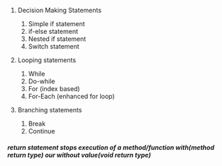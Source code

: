 1. Decision Making Statements  
    1. Simple if statement
    2. if-else statement
    3. Nested if statement
    4. Switch statement

2. Looping statements
    1. While
    2. Do-while
    3. For  (index based)
    4. For-Each (enhanced for loop)

3. Branching statements
    1. Break
    2. Continue
    
##### return statement stops execution of a method/function with(method return type) our without value(void return type)   
